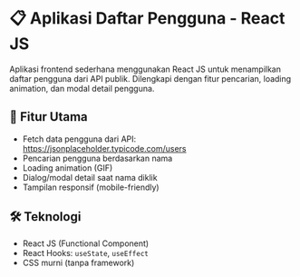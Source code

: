 # 📋 Aplikasi Daftar Pengguna - React JS

Aplikasi frontend sederhana menggunakan React JS untuk menampilkan daftar pengguna dari API publik. Dilengkapi dengan fitur pencarian, loading animation, dan modal detail pengguna.

## 🚀 Fitur Utama
- Fetch data pengguna dari API: https://jsonplaceholder.typicode.com/users
- Pencarian pengguna berdasarkan nama
- Loading animation (GIF)
- Dialog/modal detail saat nama diklik
- Tampilan responsif (mobile-friendly)

## 🛠️ Teknologi
- React JS (Functional Component)
- React Hooks: `useState`, `useEffect`
- CSS murni (tanpa framework)


